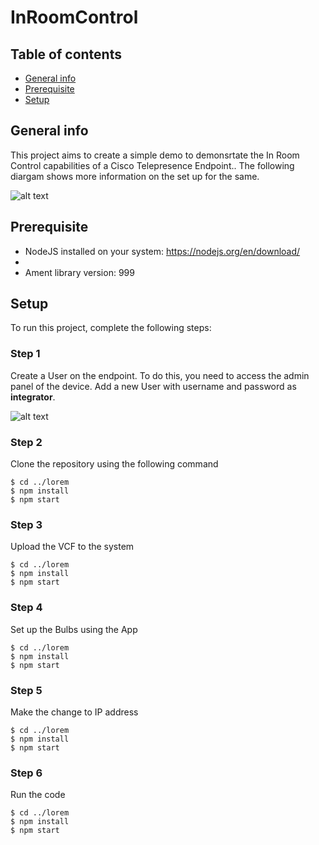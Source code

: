 # InRoomControl

## Table of contents
* [General info](#general-info)
* [Prerequisite](#Prerequisite)
* [Setup](#setup)

## General info
This project aims to create a simple demo to demonsrtate the In Room Control capabilities of a Cisco Telepresence Endpoint.. The following diargam shows more information on the set up for the same. 

![alt text](https://user-images.githubusercontent.com/12582569/54210337-4e296700-4505-11e9-92e1-c3cf854d520d.png
)

## Prerequisite
* NodeJS installed on your system: https://nodejs.org/en/download/
* 
* Ament library version: 999
	
## Setup
To run this project, complete the following steps:

### Step 1
Create a User on the endpoint. To do this, you need to access the admin panel of the device. Add a new User with username and password as **integrator**. 

![alt text](https://user-images.githubusercontent.com/12582569/54212031-53d47c00-4508-11e9-86cc-f5fc331c0a81.png
)

### Step 2
Clone the repository using the following command
```
$ cd ../lorem
$ npm install
$ npm start
```

### Step 3
Upload the VCF to the system
```
$ cd ../lorem
$ npm install
$ npm start
```

### Step 4
Set up the Bulbs using the App
```
$ cd ../lorem
$ npm install
$ npm start
```

### Step 5
Make the change to IP address
```
$ cd ../lorem
$ npm install
$ npm start
```

### Step 6
Run the code 
```
$ cd ../lorem
$ npm install
$ npm start
```



